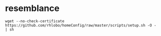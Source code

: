 resemblance
===========

    wget --no-check-certificate https://github.com/rhlobo/homeConfig/raw/master/scripts/setup.sh -O - | sh
